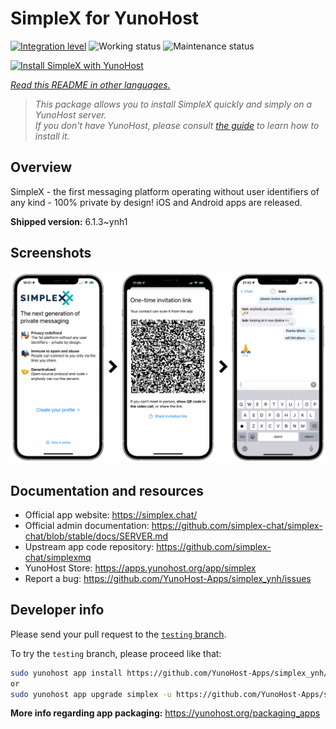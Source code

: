 <!--
N.B.: This README was automatically generated by <https://github.com/YunoHost/apps/tree/master/tools/readme_generator>
It shall NOT be edited by hand.
-->

# SimpleX for YunoHost

[![Integration level](https://dash.yunohost.org/integration/simplex.svg)](https://ci-apps.yunohost.org/ci/apps/simplex/) ![Working status](https://ci-apps.yunohost.org/ci/badges/simplex.status.svg) ![Maintenance status](https://ci-apps.yunohost.org/ci/badges/simplex.maintain.svg)

[![Install SimpleX with YunoHost](https://install-app.yunohost.org/install-with-yunohost.svg)](https://install-app.yunohost.org/?app=simplex)

*[Read this README in other languages.](./ALL_README.md)*

> *This package allows you to install SimpleX quickly and simply on a YunoHost server.*  
> *If you don't have YunoHost, please consult [the guide](https://yunohost.org/install) to learn how to install it.*

## Overview

SimpleX - the first messaging platform operating without user identifiers of any kind - 100% private by design! iOS and Android apps are released.

**Shipped version:** 6.1.3~ynh1

## Screenshots

![Screenshot of SimpleX](./doc/screenshots/conversation.png)

## Documentation and resources

- Official app website: <https://simplex.chat/>
- Official admin documentation: <https://github.com/simplex-chat/simplex-chat/blob/stable/docs/SERVER.md>
- Upstream app code repository: <https://github.com/simplex-chat/simplexmq>
- YunoHost Store: <https://apps.yunohost.org/app/simplex>
- Report a bug: <https://github.com/YunoHost-Apps/simplex_ynh/issues>

## Developer info

Please send your pull request to the [`testing` branch](https://github.com/YunoHost-Apps/simplex_ynh/tree/testing).

To try the `testing` branch, please proceed like that:

```bash
sudo yunohost app install https://github.com/YunoHost-Apps/simplex_ynh/tree/testing --debug
or
sudo yunohost app upgrade simplex -u https://github.com/YunoHost-Apps/simplex_ynh/tree/testing --debug
```

**More info regarding app packaging:** <https://yunohost.org/packaging_apps>
